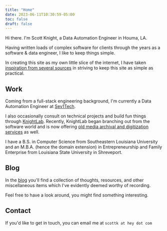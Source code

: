 ```yaml
---
title: "Home"
date: 2023-06-11T10:30:59-05:00
toc: false
draft: false
---
```


Hi there. I'm Scott Knight, a Data Automation Engineer in Houma, LA.

Having written loads of complex software for clients through the years as a software & data engineer, I like to keep things simple.

In creating this site as my own little slice of the internet, I have taken [inspiration from several sources](/inspiration/) in striving to keep this site as simple as practical.

## Work

Coming from a full-stack engineering background, I'm currently a Data Automation Engineer at [Sev1Tech](https://sev1tech.com). 

I also occasionally consult on technical projects and build fun things through [KnightLab](https://knightlab.co). Recently, KnightLab began branching out from the software world and is now offering [old media archival and digitization services](https://knightlab.film) as well.

I have a B.S. in Computer Science from Southeastern Louisiana University and an M.B.A. (hence the domain extension) in Entrepreneurship and Family Enterprise from Louisiana State University in Shreveport.

## Blog

In the [blog](/blog/) you'll find a collection of thoughts, resources, and other miscellaneous items which I've evidently deemed worthy of recording. 

Feel free to have a look around, you might find something interesting.

## Contact

If you'd like to get in touch, you can email me at `scottk at hey dot com`